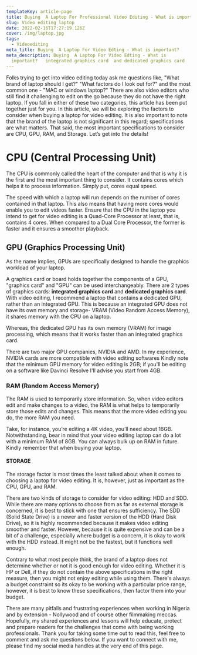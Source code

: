 ```yaml
---
templateKey: article-page
title: Buying  A Laptop For Professional Video Editing - What is important?
slug: Video editing laptop
date: 2022-02-16T17:27:19.126Z
cover: /img/laptop.jpg
tags:
  - Videoediting
meta_title: Buying  A Laptop For Video Edting - What is important?
meta_description: Buying  A Laptop For Video Edting - What is
  important?   integrated graphics card  and dedicated graphics card
---
```

Folks trying to get into video editing today ask me questions like, "What brand of laptop should I get?" "What factors do I look out for?" and the most common one - "MAC or windows laptop?" There are also video editors who still find it challenging to edit on the go because they do not have the right laptop. If you fall in either of these two categories, this article has been put together just for you.
In this article, we will be exploring the factors to consider when buying a laptop for video editing. It is also important to note that the brand of the laptop is not significant in this regard; specifications are what matters. That said, the most important specifications to consider are CPU, GPU, RAM, and Storage.  Let’s get into the details!

# CPU (Central Processing Unit)

The CPU is commonly called the heart of the computer and that is why it is the first and the most important thing to consider. It contains cores which helps it to process information. Simply put, cores equal speed.

The speed with which a laptop will run depends on the number of cores contained in that laptop. This also means that having more cores would enable you to edit videos faster. Ensure that the CPU in the laptop you intend to get for video editing is a Quad-Core Processor at least, that is, contains 4 cores. When compared to a Dual Core Processor, the former is faster and it ensures a smoother playback.

## GPU (Graphics Processing Unit)

As the name implies, GPUs are specifically designed to handle the graphics workload of your laptop.

A graphics card or board holds together the components of a GPU, "graphics card" and "GPU" can be used interchangeably. There are 2 types of graphics cards: **integrated graphics card** and **dedicated graphics card**. With video editing, I recommend a laptop that contains a dedicated GPU, rather than an integrated GPU. This is because an integrated GPU does not have its own memory and storage- VRAM (Video Random Access Memory), it shares memory with the CPU on a laptop.

Whereas, the dedicated GPU has its own memory (VRAM) for image processing, which means that it works faster than an integrated graphics card.

There are two major GPU companies, NVIDIA and AMD. In my experience, NVIDIA cards are more compatible with video editing softwares Kindly note that the minimum GPU memory for video editing is 2GB; if you'll be editing on a software like Davinci Resolve I'll advise you start from 4GB.

### RAM (Random Access Memory)

The RAM is used to temporarily store information. So, when video editors edit and make changes to a video, the RAM is what helps to temporarily store those edits and changes. This means that the more video editing you do, the more RAM you need.

Take, for instance, you’re editing a 4K video, you’ll need about 16GB. Notwithstanding, bear in mind that your video editing laptop can do a lot with a minimum RAM of 8GB. You can always bulk up on RAM in future. 
Kindly remember that when buying your laptop.

#### STORAGE

The storage factor is most times the least talked about when it comes to choosing a laptop for video editing. It is, however, just as important as the CPU, GPU, and RAM.

There are two kinds of storage to consider for video editing: HDD and SDD. While there are many options to choose from as far as external storage is concerned, it is best to stick with one that ensures sufficiency.
The SDD (Solid State Drive) is a newer and faster version of the HDD (Hard Disk Drive), so it is highly recommended because it makes video editing smoother and faster.
However, because it is quite expensive and can be a bit of a challenge, especially where budget is a concern, it is okay to work with the HDD instead. It might not be the fastest, but it functions well enough. 

Contrary to what most people think, the brand of a laptop does not determine whether or not it is good enough for video editing. Whether it is HP or Dell, if they do not contain the above specifications in the right measure, then you might not enjoy editing while using them. There's always a budget constraint so its okay to be working with a particular price range, however, it is best to know these specifications, then factor them into your budget.

There are many pitfalls and frustrating experiences when working in Nigeria and by extension - Nollywood and of course other filmmaking meccas. Hopefully, my shared experiences and lessons will help educate, protect and prepare readers for the challenges that come with being working professionals. Thank you for taking some time out to read this, feel free to comment and ask me questions below. If you want to connect with me, please find my social media handles at the very end of this page.